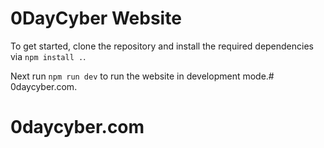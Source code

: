 # 0DayCyber Website

To get started, clone the repository and install the required dependencies via `npm install .`.

Next run `npm run dev` to run the website in development mode.# 0daycyber.com.
# 0daycyber.com
